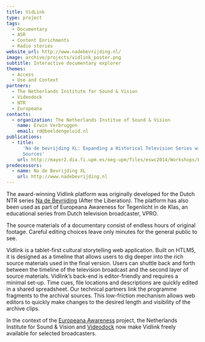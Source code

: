 ```yaml
---
title: VidLink
type: project
tags:
  - Documentary
  - ASR
  - Content Enrichments
  - Radio stories
website_url: http://www.nadebevrijding.nl/
image: archive/projects/vidlink_poster.png
subtitle: Interactive documentary explorer
themes:
  - Access
  - Use and Context
partners:
  - The Netherlands Institute for Sound & Vision
  - Videodock
  - NTR
  - Europeana
contacts:
  - organization: The Netherlands Institue of Sound & Vision
    name: Erwin Verbruggen
    email: rd@beeldengeluid.nl
publications:
  - title:
      'Na de bevrijding XL: Expanding a Historical Television Series with Archival
      Sources'
    url: http://mayor2.dia.fi.upm.es/oeg-upm/files/eswc2014/Workshops/LIME2014/lime2014_submission_6.pdf
predecessors:
  - name: Na de Bevrijding XL
    url: http://www.nadebevrijding.nl
---
```


The award-winning Vidlink platform was originally developed for the Dutch NTR series [Na de Bevrijding](http://www.nadebevrijding.nl/) (After the Liberation). The platform has also been used as part of Europeana Awareness for Tegenlicht in de Klas, an educational series from Dutch television broadcaster, VPRO.

The source materials of a documentary consist of endless hours of original footage. Careful editing choices leave only minutes for the general public to see.

Vidlink is a tablet-first cultural storytelling web application. Built on HTLM5, it is designed as a timeline that allows users to dig deeper into the rich source materials used in the final version. Users can shuttle back and forth between the timeline of the television broadcast and the second layer of source materials. Vidlink’s back-end is editor-friendly and requires a minimal set-up. Time cues, file locations and descriptions are quickly edited in a shared spreadsheet. Our technical partners link the programme fragments to the archival sources. This low-friction mechanism allows web editors to quickly make changes to the desired length and visibility of the archive clips.

In the context of the [Europeana Awareness](https://pro.europeana.eu/project/europeana-awareness) project, the Netherlands Institute for Sound & Vision and [Videodock](http://videodock.com/) now make Vidlink freely available for selected broadcasters.
